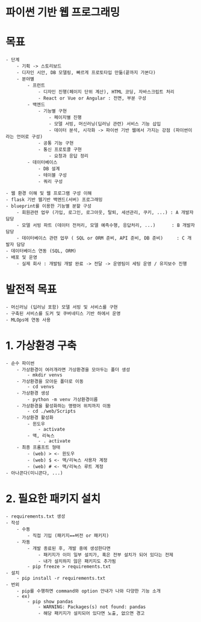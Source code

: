 # 파이썬 기반 웹 프로그래밍

# 목표
    - 단계
        - 기획 -> 스토리보드
        - 디자인 시안, DB 모델링, 빠르게 프로토타입 만듦(끝까지 가본다)
        - 분야별
            - 프런트
                - 디자인 진행(페이지 단위 계산), HTML 코딩, 자바스크립트 처리
                - React or Vue or Angular : 전면, 부분 구성
            - 백엔드
                - 기능별 구현
                    - 페이지별 진행
                    - 모델 서빙, 머신러닝(딥러닝 관련) 서비스 기능 삽입
                    - 데이터 분석, 시각화 -> 파이썬 기반 웹에서 가지는 강점 (파이썬이라는 언어로 구성)
                - 공통 기능 구현
                - 통신 프로토콜 구현
                    - 요청과 응답 정리
            - 데이터베이스
                - DB 설계
                - 테이블 구성
                - 쿼리 구성

    - 웹 환경 이해 및 웹 프로그램 구성 이해
    - flask 기반 웹기반 백엔드(서버) 프로그래밍
    - blueprint를 이용한 기능별 분할 구성
        - 회원관련 업무 (가입, 로그인, 로그아웃, 탈퇴, 세션관리, 쿠키, ...) : A 개발자 담당
        - 모델 서빙 파트 (데이터 전처리, 모델 예측수행, 응답처리, ...)      : B 개발자 담당
        - 데이터베이스 관련 업무 ( SQL or ORM 준비, API 준비, DB 준비)     : C 개발자 담당
    - 데이터베이스 연동 (SQL, ORM)
    - 배포 및 운영
        - 실제 회사 : 개발팀 개발 완료 -> 전달 -> 운영팀이 세팅 운영 / 유지보수 진행

# 발전적 목표
    - 머신러닝 (딥러닝 포함) 모델 서빙 및 서비스를 구현
    - 구축된 서비스를 도커 및 쿠버네티스 기반 하에서 운영
    - MLOps에 연동 사용

# 1. 가상환경 구축
    - 순수 파이썬
        - 가상환경이 여러개라면 가상환경을 모아두는 폴더 생성
            - mkdir venvs
        - 가상환경을 모아둔 폴더로 이동
            - cd venvs
        - 가상환경 생성
            - python -m venv 가상환경이름 
        - 가상환경을 활성화하는 명령어 위치까지 이동
            - cd ./web/Scripts
        - 가상환경 활성화
            - 윈도우
                - activate
            - 맥, 리눅스
                - . activate
        - 최종 프롬프트 형태
            - (web) > <- 윈도우
            - (web) $ <- 맥/리눅스 사용자 계정
            - (web) # <- 맥/리눅스 루트 계정
    - 아나콘다(미니콘다, ...)

# 2. 필요한 패키지 설치
    - requirements.txt 생성
    - 작성
        - 수동
            - 직접 기입 (패키지==버전 or 패키지)
        - 자동
            - 개발 종료된 후, 개발 중에 생성한다면
                - 패키지가 이미 일부 설치가, 혹은 전부 설치가 되어 있다는 전제
                - 내가 설치하지 않은 패키지도 추가됨
            - pip freeze > requirements.txt
    - 설치
        - pip install -r requirements.txt
    - 번외
        - pip를 수행하면 command와 option 안내가 나와 다양한 기능 소개
        - ex)
            - pip show pandas
                - WARNING: Packages(s) not found: pandas
                - 해당 패키지가 설치되어 있다면 노출, 없으면 경고